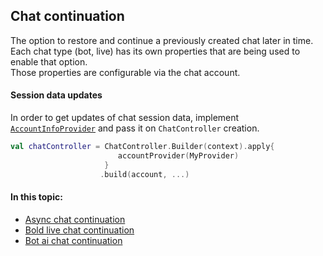 ## Chat continuation
The option to restore and continue a previously created chat later in time.  
Each chat type (bot, live) has its own properties that are being used to enable that option.   
Those properties are configurable via the chat account.  

#### Session data updates
In order to get updates of chat session data, implement [`AccountInfoProvider`](./android-AccountInfoProvider) and pass it on `ChatController` creation. 
```kotlin
val chatController = ChatController.Builder(context).apply{
                        accountProvider(MyProvider)
                     }               
                    .build(account, ...)
```

#### In this topic:
- [Async chat continuation](./AsyncChatContinuation)
- [Bold live chat continuation](./BoldChatContinuation)
- [Bot ai chat continuation](./BotChatContinuation)

